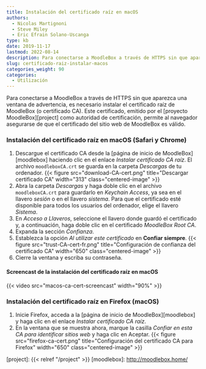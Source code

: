 ```yaml
---
title: Instalación del certificado raíz en macOS
authors:
  - Nicolas Martignoni
  - Steve Miley
  - Eric Efrain Solano-Uscanga
type: kb
date: 2019-11-17
lastmod: 2022-08-14
description: Para conectarse a MoodleBox a través de HTTPS sin que aparezca una ventana de advertencia, es necesario instalar el certificado raíz de MoodleBox.
slug: certificado-raiz-instalar-macos
categories_weight: 90
categories:
  - Utilización
---
```

Para conectarse a MoodleBox a través de HTTPS sin que aparezca una ventana de advertencia, es necesario instalar el certificado raíz de MoodleBox (o certificado CA). Este certificado, emitido por el [proyecto MoodleBox][project] como autoridad de certificación, permite al navegador asegurarse de que el certificado del sitio web de MoodleBox es válido.

### Instalación del certificado raíz en macOS (Safari y Chrome)

1. Descargue el certificado CA desde la [página de inicio de MoodleBox][moodlebox] haciendo clic en el enlace _Instalar certificado CA raíz_. El archivo `moodleboxCA.crt` se guarda en la carpeta _Descargas_ de tu ordenador.
  {{< figure src="download-CA-cert.png" title="Descargar certificado CA" width="313" class="centered-image" >}}
2. Abra la carpeta _Descargas_ y haga doble clic en el archivo `moodleboxCA.crt` para guardarlo en _Keychain Access_, ya sea en el llavero _sesión_ o en el llavero _sistema_. Para que el certificado esté disponible para todos los usuarios del ordenador, elige el llavero _Sistema_.
4. En _Acceso a Llaveros_, seleccione el llavero donde guardó el certificado y, a continuación, haga doble clic en el certificado _MoodleBox Root CA_.
5. Expanda la sección _Confianza_.
6. Establezca la opción _Al utilizar este certificado_ en __Confiar siempre__.
  {{< figure src="trust-CA-cert-fr.png" title="Configuración de confianza del certificado CA" width="650" class="centered-image" >}}
7. Cierre la ventana y escriba su contraseña.

#### Screencast de la instalación del certificado raíz en macOS

{{< video src="macos-ca-cert-screencast" width="90%" >}}

### Instalación del certificado raíz en Firefox (macOS)

1. Inicie Firefox, acceda a la [página de inicio de MoodleBox][moodlebox] y haga clic en el enlace _Instalar certificado CA raíz_.
2. En la ventana que se muestra ahora, marque la casilla _Confiar en esta CA para identificar sitios web_ y haga clic en Aceptar.
  {{< figure src="firefox-ca-cert.png" title="Configuración del certificado CA para Firefox" width="650" class="centered-image" >}}

  [project]: {{< relref "/project" >}}
  [moodlebox]: http://moodlebox.home/
